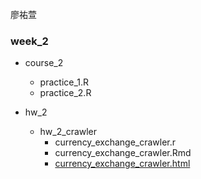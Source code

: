 廖祐萱
### week_2

- course_2
    - practice_1.R
    - practice_2.R
    
- hw_2
    - hw_2_crawler
      - currency_exchange_crawler.r
      - currency_exchange_crawler.Rmd
      - [currency_exchange_crawler.html](https://x666772.github.io/CSX_Lyhs/week_2/hw_2/hw_2_crawler/currency_exchange_crawler.html)
